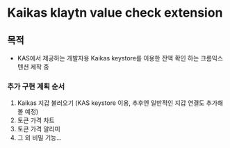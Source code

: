 # Kaikas klaytn value check extension

## 목적

- KAS에서 제공하는 개발자용 Kaikas keystore를 이용한 잔액 확인 하는 크롬익스텐션 제작 중

### 추가 구현 계획 순서

1. Kaikas 지갑 불러오기 (KAS keystore 이용, 추후엔 일반적인 지갑 연결도 추가해 볼 예정)
2. 토큰 가격 차트
3. 토큰 가격 알리미
4. 그 외 비밀 기능...
